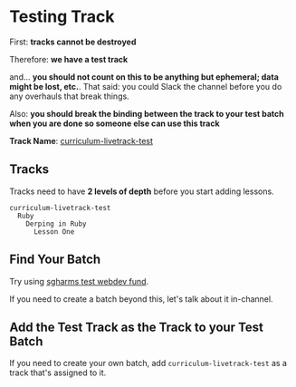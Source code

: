 # Testing Track

First: **tracks cannot be destroyed**

Therefore: **we have a test track**

and... **you should not count on this to be anything but ephemeral; data might
be lost, etc.**. That said: you could Slack the channel before you do any
overhauls that break things.

Also: **you should break the binding between the track to your test batch when
you are done so someone else can use this track**

**Track Name**: [curriculum-livetrack-test][test]

[test]: https://learn.co/curriculum/tracks/32272

## Tracks

Tracks need to have **2 levels of depth** before you start adding lessons.

```text
curriculum-livetrack-test
  Ruby
    Derping in Ruby
      Lesson One
```

## Find Your Batch

Try using [sgharms test webdev fund](https://learn.co/batches/539).

If you need to create a batch beyond this, let's talk about it in-channel.

## Add the Test Track as the Track to your Test Batch

If you need to create your own batch, add `curriculum-livetrack-test` as a
track that's assigned to it.
